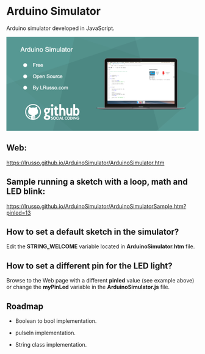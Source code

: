 # Arduino Simulator

Arduino simulator developed in JavaScript.

![alt screenshot](https://raw.githubusercontent.com/lrusso/ArduinoSimulator/master/ArduinoSimulator.png)

## Web:

https://lrusso.github.io/ArduinoSimulator/ArduinoSimulator.htm

## Sample running a sketch with a loop, math and LED blink:

https://lrusso.github.io/ArduinoSimulator/ArduinoSimulatorSample.htm?pinled=13

## How to set a default sketch in the simulator?

Edit the **STRING_WELCOME** variable located in **ArduinoSimulator.htm** file.

## How to set a different pin for the LED light?

Browse to the Web page with a different **pinled** value (see example above) or change the **myPinLed** variable in the **ArduinoSimulator.js** file.

## Roadmap

* Boolean to bool implementation.

* pulseIn implementation.

* String class implementation.
